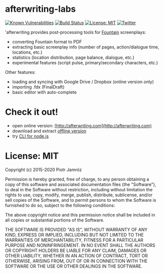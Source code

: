 # afterwriting-labs

[![Known Vulnerabilities](https://snyk.io/test/github/ifrost/afterwriting-labs/badge.svg)](https://snyk.io/test/github/ifrost/afterwriting-labs) 
[![Build Status](https://travis-ci.org/ifrost/afterwriting-labs.svg?branch=master)](https://travis-ci.org/ifrost/afterwriting-labs)
[![License: MIT](https://img.shields.io/badge/License-MIT-yellow.svg)](https://opensource.org/licenses/MIT) 
[![Twitter](https://img.shields.io/twitter/url/https/github.com/ifrost/afterwriting-labs.svg?style=social)](https://twitter.com/afterwriting) 

'afterwriting provides post-processing tools for [Fountain](https://fountain.io) screenplays:

  * converting Fountain format to PDF
  * extracting basic screenplay info (number of pages, action/dialogue time, locations, etc.)
  * statistics (location distribution, page balance, dialogue, etc.)
  * experimental features (script pulse, primary/secondary characters, etc.)

Other features:

  * loading and syncing with Google Drive / Dropbox (online version only)
  * importing .fdx (FinalDraft)
  * basic editor with auto-complete

# Check it out!

  * open online version: [http://afterwriting.com](http://afterwriting.com)
  * download and extract [offline version](https://afterwriting.com/afterwriting.zip)
  * try [CLI for node.js](docs/clients.md)


# License: MIT

Copyright (c) 2015-2020 Piotr Jamróz

Permission is hereby granted, free of charge, to any person obtaining a copy of this software and associated documentation files (the "Software"), to deal in the Software without restriction, including without limitation the rights to use, copy, modify, merge, publish, distribute, sublicense, and/or sell copies of the Software, and to permit persons to whom the Software is furnished to do so, subject to the following conditions:

The above copyright notice and this permission notice shall be included in all copies or substantial portions of the Software.

THE SOFTWARE IS PROVIDED "AS IS", WITHOUT WARRANTY OF ANY KIND, EXPRESS OR IMPLIED, INCLUDING BUT NOT LIMITED TO THE WARRANTIES OF MERCHANTABILITY, FITNESS FOR A PARTICULAR PURPOSE AND NONINFRINGEMENT. IN NO EVENT SHALL THE AUTHORS OR COPYRIGHT HOLDERS BE LIABLE FOR ANY CLAIM, DAMAGES OR OTHER LIABILITY, WHETHER IN AN ACTION OF CONTRACT, TORT OR OTHERWISE, ARISING FROM, OUT OF OR IN CONNECTION WITH THE SOFTWARE OR THE USE OR OTHER DEALINGS IN THE SOFTWARE.
